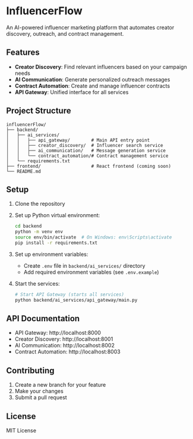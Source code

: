 # InfluencerFlow

An AI-powered influencer marketing platform that automates creator discovery, outreach, and contract management.

## Features

- **Creator Discovery**: Find relevant influencers based on your campaign needs
- **AI Communication**: Generate personalized outreach messages
- **Contract Automation**: Create and manage influencer contracts
- **API Gateway**: Unified interface for all services

## Project Structure

```
influencerFlow/
├── backend/
│   ├── ai_services/
│   │   ├── api_gateway/        # Main API entry point
│   │   ├── creator_discovery/  # Influencer search service
│   │   ├── ai_communication/   # Message generation service
│   │   └── contract_automation/# Contract management service
│   └── requirements.txt
├── frontend/                   # React frontend (coming soon)
└── README.md
```

## Setup

1. Clone the repository
2. Set up Python virtual environment:
   ```bash
   cd backend
   python -m venv env
   source env/bin/activate  # On Windows: env\Scripts\activate
   pip install -r requirements.txt
   ```

3. Set up environment variables:
   - Create `.env` file in `backend/ai_services/` directory
   - Add required environment variables (see `.env.example`)

4. Start the services:
   ```bash
   # Start API Gateway (starts all services)
   python backend/ai_services/api_gateway/main.py
   ```

## API Documentation

- API Gateway: http://localhost:8000
- Creator Discovery: http://localhost:8001
- AI Communication: http://localhost:8002
- Contract Automation: http://localhost:8003

## Contributing

1. Create a new branch for your feature
2. Make your changes
3. Submit a pull request

## License

MIT License